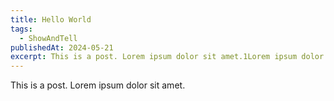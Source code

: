 ```yaml
---
title: Hello World
tags:
  - ShowAndTell
publishedAt: 2024-05-21
excerpt: This is a post. Lorem ipsum dolor sit amet.1Lorem ipsum dolor sit amet.2Lorem ipsum dolor sit amet.3
---
```


This is a post. Lorem ipsum dolor sit amet.
